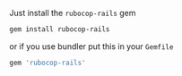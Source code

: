 Just install the `rubocop-rails` gem

```sh
gem install rubocop-rails
```

or if you use bundler put this in your `Gemfile`

```ruby
gem 'rubocop-rails'
```
